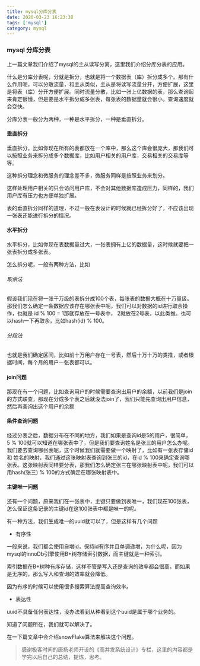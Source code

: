 ```yaml
---
title: mysql分库分表
date: 2020-03-23 16:23:38
tags: ['mysql']
category: mysql
---
```


### mysql 分库分表

上一篇文章我们介绍了mysql的主从读写分离，这里我们介绍分库分表的应用。

什么是分库分表呢，分就是拆分，也就是将一个数据表（库）拆分成多个。那有什么作用呢，可以分散流量，和主从类似，主从是将读写流量分开，方便扩展，这里是将表（库）分开方便扩展。同时流量分散，比如一张上亿数据的表，那么查询起来肯定很慢，但是要是水平拆分成多张表，每张表的数据量就会很小，查询速度就会变快。

分库分表一般分为两种，一种是水平拆分，一种是垂直拆分。

#### 垂直拆分

垂直拆分，比如你现在所有的表都放在一个库中，那么这个库会很庞大，那我们可以按照业务来拆分成多个数据库，比如用户相关的用户库，交易相关的交易库等等。

这种拆分理念和微服务的理念差不多，微服务同样是按照业务来划分。

这样处理用户相关的只会访问用户库，不会对其他数据库造成压力，同样的，我们用户库有压力也方便单独扩展。

表的垂直拆分同样的道理，不过一般在表设计的时候就已经拆分好了，不应该出现一张表还能进行拆分的情况。

#### 水平拆分

水平拆分，比如你现在表数据量过大，一张表拥有上亿的数据量，这时候就要把一张表拆分成多张表。

怎么拆分呢，一般有两种方法，比如

###### 取余法

假设我们现在将一张千万级的表拆分成100个表，每张表的数据大概在十万量级。那我们怎么确定一条数据应该存在哪张表中呢，我们可以对数据的id进行取余操作，也就是 id % 100 = 1那就存放在一号表中， 2就放在2号表，以此类推。也可以hash一下再取余，比如hash(id) % 100。


###### 分段法

也就是我们确定区间，比如前十万用户存在一号表，然后十万十万的类推，或者根据时间，每个月的用户一张表都可以。

#### join问题

那现在有一个问题，比如查询用户的时候需要查询出用户的余额，以前我们是join的方式联查，那现在分成多个表之后就没法join了，我们只能先查询出用户信息，然后再查询出这个用户的余额

#### 条件查询问题

经过分表之后，数据分布在不同的地方，我们如果是查询id是5的用户，很简单，5 % 100就可以知道在哪张表中了，但是我们要查询姓名是张三的用户怎么办呢。我们要去查询哪张表呢，这个时候我们就需要做一个映射了，比如有一张表存储id 和 姓名的映射，我们通过这张映射表查询到张三的id，在id % 100来确定查询哪张表。这张映射表同样要分表，那我们怎么确定张三在哪张映射表中呢，我们可以用hash(张三) % 100的方式确定在哪张映射表中。

#### 主键唯一问题

还有一个问题，原来我们在一张表中，主键只要做到表唯一，我们现在100张表，怎么保证这条记录的主键id在这100张表中都是唯一的呢。

有一种方法，我们生成唯一的uuid就可以了，但是这样有几个问题

- 有序性

一般来说，我们都会使用自增id，保持id有序并且单调递增，为什么呢，因为mysql的innoDb引擎使用B+树存储索引数据，而主键就是一种索引。

索引数据在B+树种有序存储，这样不管是写入还是查询的效率都会很高，而如果是无序的，那么写入和查询的效率就会降低。

因为有序的时候可以使用很多搜索算法提高查询效率。

- 表达性

uuid不具备任何表达性，没办法看到从种看到这个uuid是属于哪个业务的。

知道了问题所在，我们就可以解决了。

在一下篇文章中会介绍snowFlake算法来解决这个问题。

> 感谢极客时间的唐扬老师开设的《高并发系统设计》专栏，这里的内容都是学完以后自己的总结，提炼，思考。